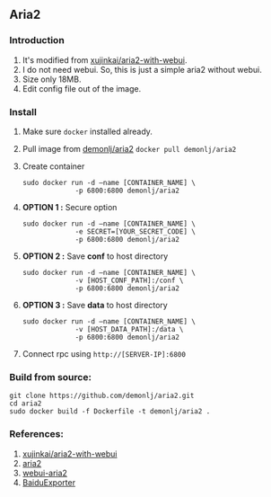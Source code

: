 Aria2
---
### Introduction

1. It's modified from [xujinkai/aria2-with-webui](https://hub.docker.com/r/xujinkai/aria2-with-webui/).
2. I do not need webui. So, this is just a simple aria2 without webui.
3. Size only 18MB.
4. Edit config file out of the image.  

### Install

1. Make sure ```docker``` installed already.

2. Pull image from [demonlj/aria2](https://hub.docker.com/r/demonlj/aria2/) ```docker pull demonlj/aria2```

3. Create container

   ```shell
   sudo docker run -d —name [CONTAINER_NAME] \
   				-p 6800:6800 demonlj/aria2
   ```

4. **OPTION 1 :** Secure option

   ```shell
   sudo docker run -d —name [CONTAINER_NAME] \
   				-e SECRET=[YOUR_SECRET_CODE] \
   				-p 6800:6800 demonlj/aria2
   ```

5. **OPTION 2 :** Save **conf** to host directory

   ```shell
   sudo docker run -d —name [CONTAINER_NAME] \
   				-v [HOST_CONF_PATH]:/conf \
   				-p 6800:6800 demonlj/aria2
   ```

6. **OPTION 3 :** Save **data** to host directory

   ```shell
   sudo docker run -d —name [CONTAINER_NAME] \
   				-v [HOST_DATA_PATH]:/data \
   				-p 6800:6800 demonlj/aria2
   ```

7. Connect rpc using ```http://[SERVER-IP]:6800```

### Build from source:  

```shell
git clone https://github.com/demonlj/aria2.git
cd aria2
sudo docker build -f Dockerfile -t demonlj/aria2 .
```

### References:  

1. [xujinkai/aria2-with-webui](https://hub.docker.com/r/xujinkai/aria2-with-webui/)
2. [aria2](https://github.com/aria2/aria2)
3. [webui-aria2](https://github.com/ziahamza/webui-aria2)
4. [BaiduExporter](https://github.com/acgotaku/BaiduExporter)

